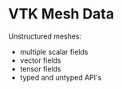 # VTK Mesh Data

Unstructured meshes:

+ multiple scalar fields
+ vector fields
+ tensor fields
+ typed and untyped API's
